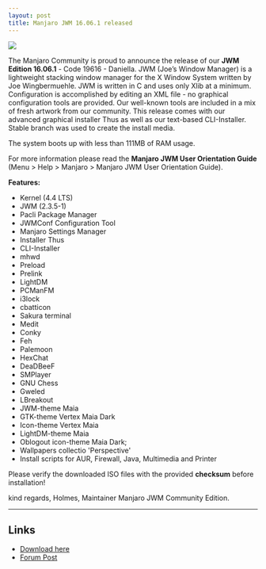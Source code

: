 ```yaml
---
layout: post
title: Manjaro JWM 16.06.1 released
---
```


<img src="https://manjaro.github.io/images/manjaro-jwm-16.06.1.png">

The Manjaro Community is proud to announce the release of our **JWM Edition 16.06.1** - Code 19616 - Daniella. JWM (Joe’s Window Manager) is a lightweight stacking window manager for the X Window System written by Joe Wingbermuehle. 
JWM is written in C and uses only Xlib at a minimum. Configuration is accomplished by editing an XML file - no graphical configuration tools are provided. Our well-known tools are included in a mix of fresh artwork from our community. This release comes with our advanced graphical installer Thus as well as our text-based CLI-Installer. Stable branch was used to create the install media.

The system boots up with less than 111MB of RAM usage.

For more information please read the **Manjaro JWM User Orientation Guide** (Menu > Help > Manjaro > Manjaro JWM User Orientation Guide).

**Features:**

* Kernel (4.4 LTS)
* JWM (2.3.5-1)
* Pacli Package Manager
* JWMConf Configuration Tool
* Manjaro Settings Manager
* Installer Thus
* CLI-Installer
* mhwd
* Preload
* Prelink
* LightDM
* PCManFM
* i3lock
* cbatticon
* Sakura terminal
* Medit
* Conky
* Feh
* Palemoon
* HexChat
* DeaDBeeF
* SMPlayer
* GNU Chess
* Gweled
* LBreakout
* JWM-theme Maia
* GTK-theme Vertex Maia Dark 
* Icon-theme Vertex Maia 
* LightDM-theme Maia
* Oblogout icon-theme Maia Dark;
* Wallpapers collectio 'Perspective'
* Install scripts for AUR, Firewall, Java, Multimedia and Printer

Please verify the downloaded ISO files with the provided **checksum** before installation!
  
kind regards, Holmes, Maintainer Manjaro JWM Community Edition.

----

## Links

* [Download here](https://sourceforge.net/projects/manjarolinux/files/community/JWM/2016.06/)
* [Forum Post](https://forum.manjaro.org/t/manjaro-jwm-16-06-1-released/4435)
